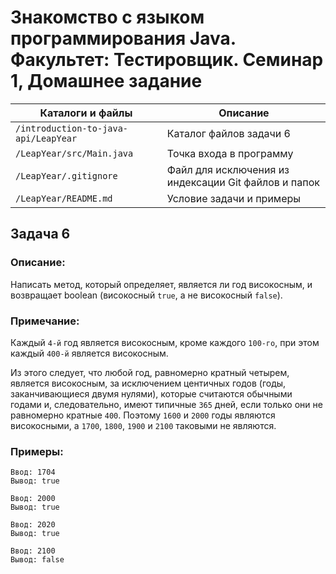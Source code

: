 # Знакомство с языком программирования Java. Факультет: Тестировщик. Семинар 1, Домашнее задание

Каталоги и файлы                     | Описание
-------------------------------------|-----------------------------------------------------
`/introduction-to-java-api/LeapYear` | Каталог файлов задачи 6
`/LeapYear/src/Main.java`            | Точка входа в программу
`/LeapYear/.gitignore`               | Файл для исключения из индексации Git файлов и папок
`/LeapYear/README.md`                | Условие задачи и примеры

## Задача 6

### Описание:

Написать метод, который определяет, является ли год високосным, и возвращает boolean (високосный `true`, а не високосный `false`). 

### Примечание:

Каждый `4-й` год является високосным, кроме каждого `100-го`, при этом каждый `400-й` является високосным.

Из этого следует, что любой год, равномерно кратный четырем, является високосным, за исключением центичных годов (годы, заканчивающиеся двумя нулями), которые считаются обычными годами и, следовательно, имеют типичные `365` дней, если только они не равномерно кратные `400`. Поэтому `1600` и `2000` годы являются високосными, а `1700`, `1800`, `1900` и `2100` таковыми не являются.

### Примеры:

```
Ввод: 1704
Вывод: true
```
```
Ввод: 2000
Вывод: true
```
```
Ввод: 2020
Вывод: true
```
```
Ввод: 2100
Вывод: false
```

